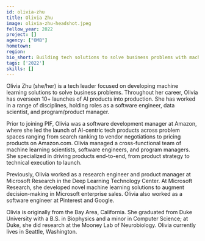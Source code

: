 ```yaml
---
id: olivia-zhu
title: Olivia Zhu
image: olivia-zhu-headshot.jpeg
fellow_year: 2022
project: []
agency: ["OMB"]
hometown: 
region: 
bio_short: Building tech solutions to solve business problems with machine learning.
tags: ['2022']
skills: []
---
```


 Olivia Zhu (she/her) is a tech leader focused on developing machine learning solutions to solve business problems. Throughout her career, Olivia has overseen 10+ launches of AI products into production. She has worked in a range of disciplines, holding roles as a software engineer, data scientist, and program/product manager. 

Prior to joining PIF, Olivia was a software development manager at Amazon, where she led the launch of AI-centric tech products across problem spaces ranging from search ranking to vendor negotiations to pricing products on Amazon.com. Olivia managed a cross-functional team of machine learning scientists, software engineers, and program managers. She specialized in driving products end-to-end, from product strategy to technical execution to launch. 

Previously, Olivia worked as a research engineer and product manager at Microsoft Research in the Deep Learning Technology Center. At Microsoft Research, she developed novel machine learning solutions to augment decision-making in Microsoft enterprise sales. Olivia also worked as a software engineer at Pinterest and Google. 

Olivia is originally from the Bay Area, California. She graduated from Duke University with a B.S. in Biophysics and a minor in Computer Science; at Duke, she did research at the Mooney Lab of Neurobiology. Olivia currently lives in Seattle, Washington.

